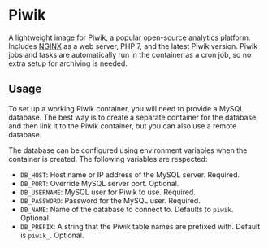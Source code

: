 # Piwik
A lightweight image for [Piwik], a popular open-source analytics platform. Includes [NGINX] as a web server, PHP 7, and the latest Piwik version. Piwik jobs and tasks are automatically run in the container as a cron job, so no extra setup for archiving is needed.

## Usage
To set up a working Piwik container, you will need to provide a MySQL database. The best way is to create a separate container for the database and then link it to the Piwik container, but you can also use a remote database.

The database can be configured using environment variables when the container is created. The following variables are respected:

- `DB_HOST`: Host name or IP address of the MySQL server. Required.
- `DB_PORT`: Override MySQL server port. Optional.
- `DB_USERNAME`: MySQL user for Piwik to use. Required.
- `DB_PASSWORD`: Password for the MySQL user. Required.
- `DB_NAME`: Name of the database to connect to. Defaults to `piwik`. Optional.
- `DB_PREFIX`: A string that the Piwik table names are prefixed with. Default is `piwik_`. Optional.


[nginx]: http://nginx.org
[piwik]: http://piwik.org
